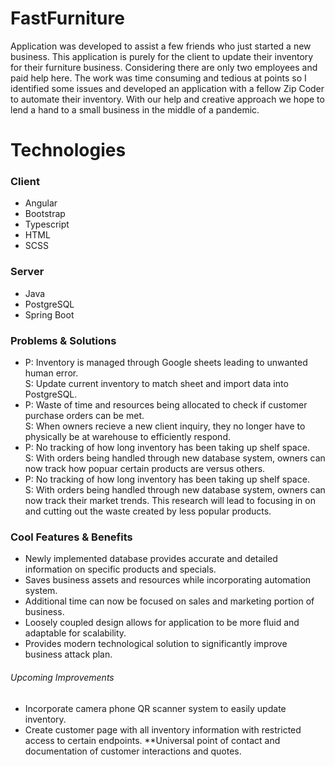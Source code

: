 # FastFurniture
Application was developed to assist a few friends who just started a new business. This application is purely for the client to update their inventory for their furniture business. Considering there are only two employees and paid help here. The work was time consuming and tedious at points so I identified some issues and developed an application with a fellow Zip Coder to automate their inventory. With our help and creative approach we hope to lend a hand to a small business in the middle of a pandemic.

# Technologies
### Client
 * Angular 
 * Bootstrap
 * Typescript
 * HTML
 * SCSS

### Server 
 * Java
 * PostgreSQL
 * Spring Boot 

### Problems & Solutions
  * P: Inventory is managed through Google sheets leading to unwanted human error.<br />
     S: Update current inventory to match sheet and import data into PostgreSQL.  
  * P: Waste of time and resources being allocated to check if customer purchase orders can be met.<br />
     S: When owners recieve a new client inquiry, they no longer have to physically be at warehouse to efficiently respond.
  * P: No tracking of how long inventory has been taking up shelf space.<br />
     S: With orders being handled through new database system, owners can now track how popuar certain products are versus others.
  * P: No tracking of how long inventory has been taking up shelf space.<br />
     S: With orders being handled through new database system, owners can now track their market trends. This research will lead to focusing in on and cutting out the waste created by less popular products.

### Cool Features & Benefits
  * Newly implemented database provides accurate and detailed information on specific products and specials.
  * Saves business assets and resources while incorporating automation system. 
  * Additional time can now be focused on sales and marketing portion of business. 
  * Loosely coupled design allows for application to be more fluid and adaptable for scalability.
  * Provides modern technological solution to significantly improve business attack plan.
  
 ###### Upcoming Improvements
  * Incorporate camera phone QR scanner system to easily update inventory.
  * Create customer page with all inventory information with restricted access to certain endpoints. 
    **Universal point of contact and documentation of customer interactions and quotes.
   
  
  
  
  
  
  
  
  
